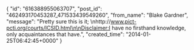  {
   "id": "616388955063707",
   "post_id": "462493170453287_471533439549260",
   "from_name": "Blake Gardner",
   "message": "Pretty sure this is it; \nhttp://www.pict-pcti.org/courts/ICSID.html\n\nDisclaimer:I have no firsthand knowledge, only acquaintances that have.",
   "created_time": "2014-01-25T06:42:45+0000"
 }
